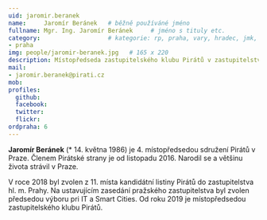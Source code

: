 ```yaml
---
uid: jaromir.beranek
name:     Jaromír Beránek  	# běžně používáné jméno
fullname: Mgr. Ing. Jaromír Beránek 	# jméno s tituly etc.
category:                 	# kategorie: rp, praha, vary, hradec, jmk, senat
- praha
img: people/jaromir-beranek.jpg   # 165 x 220
description: Místopředseda zastupitelského klubu Pirátů v zastupitelstvu hl. m. Prahy, předseda výboru pro IT a Smart Cities           	# kratký popis, max 160 znaků
mail:
- jaromir.beranek@pirati.cz
mob:			  
profiles:
  github:                 
  facebook: 		  
  twitter: 		  
  flickr:     		  
ordpraha: 6
---
```


**Jaromír Beránek** (* 14. května 1986) je 4. místopředsedou sdružení Pirátů v Praze. Členem Pirátské strany je od listopadu 2016. Narodil se a většinu života strávil v Praze.

V roce 2018 byl zvolen z 11. místa kandidátní listiny Pirátů do zastupitelstva hl. m. Prahy. Na ustavujícím zasedání pražského zastupitelstva byl zvolen předsedou výboru pri IT a Smart Cities. Od roku 2019 je místopředsedou zastupitelského klubu Pirátů.
